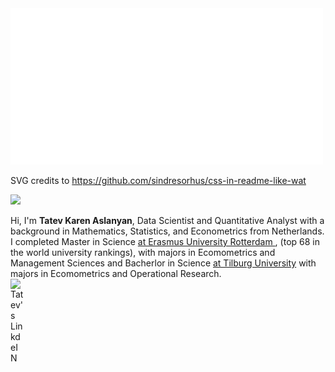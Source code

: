 
<img src="header.svg" width="500" height="250">


SVG credits to https://github.com/sindresorhus/css-in-readme-like-wat

<p align="left">
  <a href="https://flame-engine.org">
    <img width="250px" padding-left = "150px" padding-bottom = "150px" src="https://github-readme-stats.vercel.app/api/top-langs/?username=TatevKaren&show_icons=true&title_color=ffffff&icon_color=2A75CF&text_color=daf7dc&bg_color=191919">

  </a>
</p>

Hi, I'm **Tatev Karen Aslanyan**, Data Scientist and Quantitative Analyst with a background in Mathematics, Statistics, and Econometrics from Netherlands. I completed Master in Science <a href="https://www.eur.nl/en" target="_blank" > at Erasmus University Rotterdam </a>, (top 68 in the world university rankings), with majors in Ecomometrics and Management Sciences and Bacherlor in Science <a href="https://www.tilburguniversity.edu/"> at Tilburg University</a> with majors in Ecomometrics and Operational Research. <br> 
<a><img align="left" alt="Tatev's LinkdeIN" width="22px" src="https://image.flaticon.com/icons/png/512/174/174857.png" />
</a>
